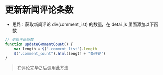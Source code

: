 # 更新新闻评论条数

- 思路：获取新闻评论 div(comment_list) 的数量，在 detail.js 里面添加以下函数

```js
// 更新评论条数
function updateCommentCount() {
    var length = $(".comment_list").length
    $(".comment_count").html(length + "条评论")
}
```

> 在评论完毕之后调用此方法